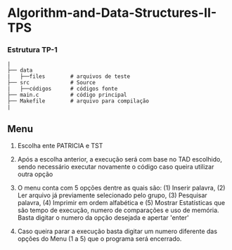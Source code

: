 # Algorithm-and-Data-Structures-II-TPS
 
### Estrutura TP-1

    |  
    ├── data   
    |   ├──files        # arquivos de teste
    ├── src             # Source            
    |   ├──códigos      # códigos fonte     
    ├── main.c          # código principal
    ├── Makefile        # arquivo para compilação
    |  

## Menu 

1. Escolha ente PATRICIA e TST

2. Após a escolha anterior, a execução será com base no TAD escolhido, 
sendo necessário executar novamente o código caso queira utilizar outra opção

3. O menu conta com 5 opções dentre as quais são: (1) Inserir palavra, (2) Ler 
arquivo já previamente selecionado pelo grupo, (3) Pesquisar palavra, (4) Imprimir
em ordem alfabética e (5) Mostrar Estatísticas que são tempo de execução, numero 
de comparações e uso de memória. Basta digitar o numero da opção desejada e apertar
'enter'

4. Caso queira parar a execução basta digitar um numero diferente das opções do Menu
(1 a 5) que o programa será encerrado.
